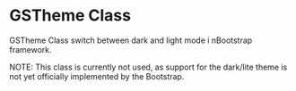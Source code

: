 # GSTheme Class
 
GSTheme Class switch between dark and light mode i nBootstrap framework.
 
NOTE: This class is currently not used, as support for the dark/lite theme is not yet officially implemented by the Bootstrap.
 
